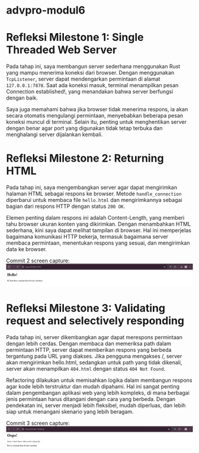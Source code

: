 # advpro-modul6

# Refleksi Milestone 1: Single Threaded Web Server

Pada tahap ini, saya membangun server sederhana menggunakan Rust yang mampu menerima koneksi dari browser. Dengan menggunakan `TcpListener`, server dapat mendengarkan permintaan di alamat `127.0.0.1:7878`. Saat ada koneksi masuk, terminal menampilkan pesan Connection established!, yang menandakan bahwa server berfungsi dengan baik.

Saya juga memahami bahwa jika browser tidak menerima respons, ia akan secara otomatis mengulangi permintaan, menyebabkan beberapa pesan koneksi muncul di terminal. Selain itu, penting untuk menghentikan server dengan benar agar port yang digunakan tidak tetap terbuka dan menghalangi server dijalankan kembali.

# Refleksi Milestone 2: Returning HTML
Pada tahap ini, saya mengembangkan server agar dapat mengirimkan halaman HTML sebagai respons ke browser. Metode `handle_connection` diperbarui untuk membaca file `hello.html` dan mengirimkannya sebagai bagian dari respons HTTP dengan status `200 OK`.

Elemen penting dalam respons ini adalah Content-Length, yang memberi tahu browser ukuran konten yang dikirimkan. Dengan menambahkan HTML sederhana, kini saya dapat melihat tampilan di browser. Hal ini memperjelas bagaimana komunikasi HTTP bekerja, termasuk bagaimana server membaca permintaan, menentukan respons yang sesuai, dan mengirimkan data ke browser.

Commit 2 screen capture:
![Commit 2 screen capture](/assets/images/commit2.png)

# Refleksi Milestone 3: Validating request and selectively responding
Pada tahap ini, server dikembangkan agar dapat merespons permintaan dengan lebih cerdas. Dengan membaca dan memeriksa path dalam permintaan HTTP, server dapat memberikan respons yang berbeda tergantung pada URL yang diakses. Jika pengguna mengakses /, server akan mengirimkan hello.html, sedangkan untuk path yang tidak dikenali, server akan menampilkan `404.html` dengan status `404 Not Found`.

Refactoring dilakukan untuk memisahkan logika dalam membangun respons agar kode lebih terstruktur dan mudah dipahami. Hal ini sangat penting dalam pengembangan aplikasi web yang lebih kompleks, di mana berbagai jenis permintaan harus ditangani dengan cara yang berbeda. Dengan pendekatan ini, server menjadi lebih fleksibel, mudah diperluas, dan lebih siap untuk menangani skenario yang lebih beragam.

Commit 3 screen capture:
![Commit 3 screen capture](/assets/images/commit3.png)